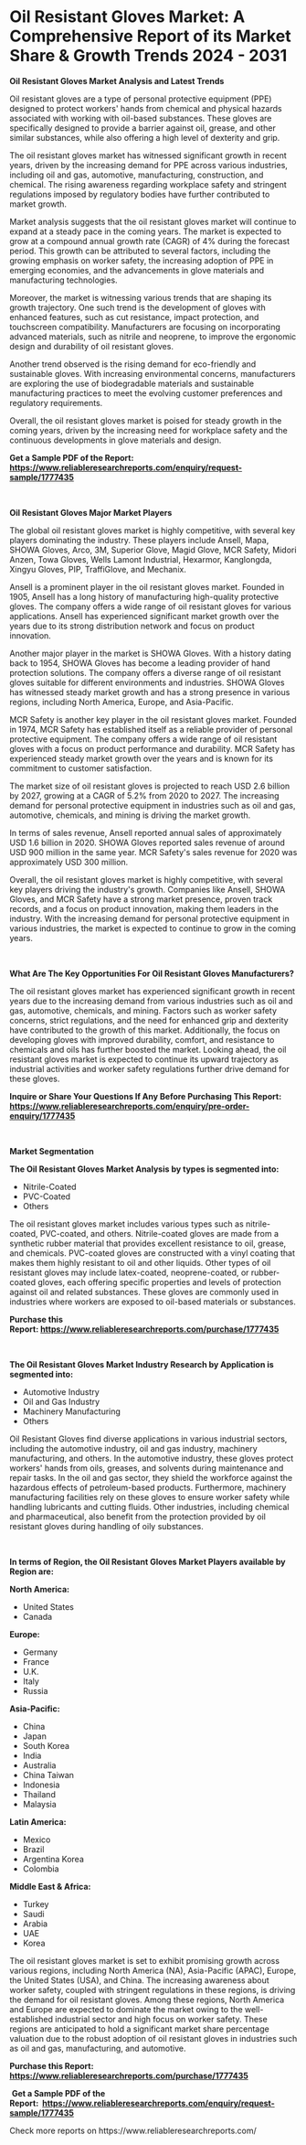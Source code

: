 <p><h1>Oil Resistant Gloves Market: A Comprehensive Report of its Market Share & Growth Trends 2024 - 2031</h1></p><p><strong>Oil Resistant Gloves Market Analysis and Latest Trends</strong></p>
<p><p>Oil resistant gloves are a type of personal protective equipment (PPE) designed to protect workers' hands from chemical and physical hazards associated with working with oil-based substances. These gloves are specifically designed to provide a barrier against oil, grease, and other similar substances, while also offering a high level of dexterity and grip.</p><p>The oil resistant gloves market has witnessed significant growth in recent years, driven by the increasing demand for PPE across various industries, including oil and gas, automotive, manufacturing, construction, and chemical. The rising awareness regarding workplace safety and stringent regulations imposed by regulatory bodies have further contributed to market growth.</p><p>Market analysis suggests that the oil resistant gloves market will continue to expand at a steady pace in the coming years. The market is expected to grow at a compound annual growth rate (CAGR) of 4% during the forecast period. This growth can be attributed to several factors, including the growing emphasis on worker safety, the increasing adoption of PPE in emerging economies, and the advancements in glove materials and manufacturing technologies.</p><p>Moreover, the market is witnessing various trends that are shaping its growth trajectory. One such trend is the development of gloves with enhanced features, such as cut resistance, impact protection, and touchscreen compatibility. Manufacturers are focusing on incorporating advanced materials, such as nitrile and neoprene, to improve the ergonomic design and durability of oil resistant gloves.</p><p>Another trend observed is the rising demand for eco-friendly and sustainable gloves. With increasing environmental concerns, manufacturers are exploring the use of biodegradable materials and sustainable manufacturing practices to meet the evolving customer preferences and regulatory requirements.</p><p>Overall, the oil resistant gloves market is poised for steady growth in the coming years, driven by the increasing need for workplace safety and the continuous developments in glove materials and design.</p></p>
<p><strong>Get a Sample PDF of the Report:&nbsp; <a href="https://www.reliableresearchreports.com/enquiry/request-sample/1777435">https://www.reliableresearchreports.com/enquiry/request-sample/1777435</a></strong></p>
<p>&nbsp;</p>
<p><strong>Oil Resistant Gloves Major Market Players</strong></p>
<p><p>The global oil resistant gloves market is highly competitive, with several key players dominating the industry. These players include Ansell, Mapa, SHOWA Gloves, Arco, 3M, Superior Glove, Magid Glove, MCR Safety, Midori Anzen, Towa Gloves, Wells Lamont Industrial, Hexarmor, Kanglongda, Xingyu Gloves, PIP, TraffiGlove, and Mechanix.</p><p>Ansell is a prominent player in the oil resistant gloves market. Founded in 1905, Ansell has a long history of manufacturing high-quality protective gloves. The company offers a wide range of oil resistant gloves for various applications. Ansell has experienced significant market growth over the years due to its strong distribution network and focus on product innovation.</p><p>Another major player in the market is SHOWA Gloves. With a history dating back to 1954, SHOWA Gloves has become a leading provider of hand protection solutions. The company offers a diverse range of oil resistant gloves suitable for different environments and industries. SHOWA Gloves has witnessed steady market growth and has a strong presence in various regions, including North America, Europe, and Asia-Pacific.</p><p>MCR Safety is another key player in the oil resistant gloves market. Founded in 1974, MCR Safety has established itself as a reliable provider of personal protective equipment. The company offers a wide range of oil resistant gloves with a focus on product performance and durability. MCR Safety has experienced steady market growth over the years and is known for its commitment to customer satisfaction.</p><p>The market size of oil resistant gloves is projected to reach USD 2.6 billion by 2027, growing at a CAGR of 5.2% from 2020 to 2027. The increasing demand for personal protective equipment in industries such as oil and gas, automotive, chemicals, and mining is driving the market growth.</p><p>In terms of sales revenue, Ansell reported annual sales of approximately USD 1.6 billion in 2020. SHOWA Gloves reported sales revenue of around USD 900 million in the same year. MCR Safety's sales revenue for 2020 was approximately USD 300 million.</p><p>Overall, the oil resistant gloves market is highly competitive, with several key players driving the industry's growth. Companies like Ansell, SHOWA Gloves, and MCR Safety have a strong market presence, proven track records, and a focus on product innovation, making them leaders in the industry. With the increasing demand for personal protective equipment in various industries, the market is expected to continue to grow in the coming years.</p></p>
<p>&nbsp;</p>
<p><strong>What Are The Key Opportunities For Oil Resistant Gloves Manufacturers?</strong></p>
<p><p>The oil resistant gloves market has experienced significant growth in recent years due to the increasing demand from various industries such as oil and gas, automotive, chemicals, and mining. Factors such as worker safety concerns, strict regulations, and the need for enhanced grip and dexterity have contributed to the growth of this market. Additionally, the focus on developing gloves with improved durability, comfort, and resistance to chemicals and oils has further boosted the market. Looking ahead, the oil resistant gloves market is expected to continue its upward trajectory as industrial activities and worker safety regulations further drive demand for these gloves.</p></p>
<p><strong>Inquire or Share Your Questions If Any Before Purchasing This Report: <a href="https://www.reliableresearchreports.com/enquiry/pre-order-enquiry/1777435">https://www.reliableresearchreports.com/enquiry/pre-order-enquiry/1777435</a></strong></p>
<p>&nbsp;</p>
<p><strong>Market Segmentation</strong></p>
<p><strong>The Oil Resistant Gloves Market Analysis by types is segmented into:</strong></p>
<p><ul><li>Nitrile-Coated</li><li>PVC-Coated</li><li>Others</li></ul></p>
<p><p>The oil resistant gloves market includes various types such as nitrile-coated, PVC-coated, and others. Nitrile-coated gloves are made from a synthetic rubber material that provides excellent resistance to oil, grease, and chemicals. PVC-coated gloves are constructed with a vinyl coating that makes them highly resistant to oil and other liquids. Other types of oil resistant gloves may include latex-coated, neoprene-coated, or rubber-coated gloves, each offering specific properties and levels of protection against oil and related substances. These gloves are commonly used in industries where workers are exposed to oil-based materials or substances.</p></p>
<p><strong>Purchase this Report:&nbsp;<a href="https://www.reliableresearchreports.com/purchase/1777435">https://www.reliableresearchreports.com/purchase/1777435</a></strong></p>
<p>&nbsp;</p>
<p><strong>The Oil Resistant Gloves Market Industry Research by Application is segmented into:</strong></p>
<p><ul><li>Automotive Industry</li><li>Oil and Gas Industry</li><li>Machinery Manufacturing</li><li>Others</li></ul></p>
<p><p>Oil Resistant Gloves find diverse applications in various industrial sectors, including the automotive industry, oil and gas industry, machinery manufacturing, and others. In the automotive industry, these gloves protect workers' hands from oils, greases, and solvents during maintenance and repair tasks. In the oil and gas sector, they shield the workforce against the hazardous effects of petroleum-based products. Furthermore, machinery manufacturing facilities rely on these gloves to ensure worker safety while handling lubricants and cutting fluids. Other industries, including chemical and pharmaceutical, also benefit from the protection provided by oil resistant gloves during handling of oily substances.</p></p>
<p>&nbsp;</p>
<p><strong>In terms of Region, the Oil Resistant Gloves Market Players available by Region are:</strong></p>
<p>
    <p> <strong> North America: </strong>
        <ul>
            <li>United States</li>
            <li>Canada</li>
        </ul>
        </p> 
    <p> <strong> Europe: </strong>
        <ul>
            <li>Germany</li>
            <li>France</li>
            <li>U.K.</li>
            <li>Italy</li>
            <li>Russia</li>
        </ul>
        </p> 
    <p> <strong> Asia-Pacific: </strong>
        <ul>
            <li>China</li>
            <li>Japan</li>
            <li>South Korea</li>
            <li>India</li>
            <li>Australia</li>
            <li>China Taiwan</li>
            <li>Indonesia</li>
            <li>Thailand</li>
            <li>Malaysia</li>
        </ul>
        </p> 
    <p> <strong> Latin America: </strong>
        <ul>
            <li>Mexico</li>
            <li>Brazil</li>
            <li>Argentina Korea</li>
            <li>Colombia</li>
        </ul>
        </p> 
    <p> <strong> Middle East & Africa: </strong>
        <ul>
            <li>Turkey</li>
            <li>Saudi</li>
            <li>Arabia</li>
            <li>UAE</li>
            <li>Korea</li>
        </ul>
    </p>
    </p>
<p><p>The oil resistant gloves market is set to exhibit promising growth across various regions, including North America (NA), Asia-Pacific (APAC), Europe, the United States (USA), and China. The increasing awareness about worker safety, coupled with stringent regulations in these regions, is driving the demand for oil resistant gloves. Among these regions, North America and Europe are expected to dominate the market owing to the well-established industrial sector and high focus on worker safety. These regions are anticipated to hold a significant market share percentage valuation due to the robust adoption of oil resistant gloves in industries such as oil and gas, manufacturing, and automotive.</p></p>
<p><strong>Purchase this Report: <a href="https://www.reliableresearchreports.com/purchase/1777435">https://www.reliableresearchreports.com/purchase/1777435</a></strong></p>
<p>&nbsp;<strong>Get a Sample PDF of the Report:&nbsp;&nbsp;<a href="https://www.reliableresearchreports.com/enquiry/request-sample/1777435">https://www.reliableresearchreports.com/enquiry/request-sample/1777435</a></strong></p>
<p><strong></strong></p>
<p>Check more reports on https://www.reliableresearchreports.com/</p>